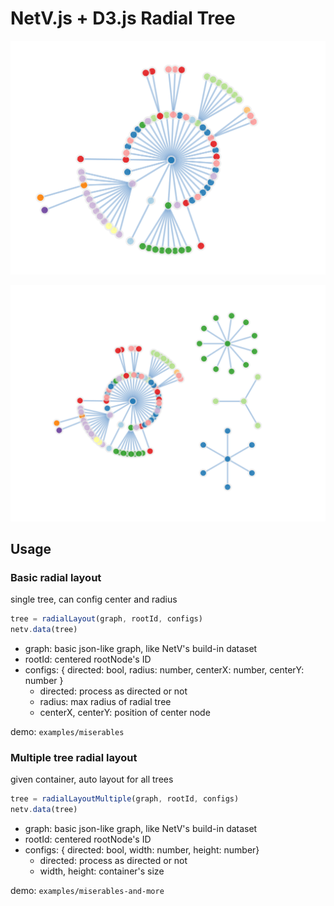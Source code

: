 # NetV.js + D3.js Radial Tree

![](./netv-radial.png)

![](./netv-radial-multiple.png)
## Usage

### Basic radial layout

single tree, can config center and radius

```js
tree = radialLayout(graph, rootId, configs)
netv.data(tree)
```

* graph: basic json-like graph, like NetV's build-in dataset
* rootId: centered rootNode's ID 
* configs: { directed: bool, radius: number, centerX: number, centerY: number }
    * directed: process as directed or not
    * radius: max radius of radial tree
    * centerX, centerY: position of center node

demo: `examples/miserables`

### Multiple tree radial layout

given container, auto layout for all trees


```js
tree = radialLayoutMultiple(graph, rootId, configs)
netv.data(tree)
```

* graph: basic json-like graph, like NetV's build-in dataset
* rootId: centered rootNode's ID 
* configs: { directed: bool, width: number, height: number}
    * directed: process as directed or not
    * width, height: container's size

demo: `examples/miserables-and-more`